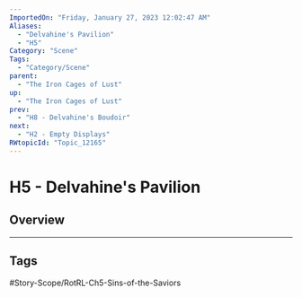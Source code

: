 ```yaml
---
ImportedOn: "Friday, January 27, 2023 12:02:47 AM"
Aliases:
  - "Delvahine's Pavilion"
  - "H5"
Category: "Scene"
Tags:
  - "Category/Scene"
parent:
  - "The Iron Cages of Lust"
up:
  - "The Iron Cages of Lust"
prev:
  - "H8 - Delvahine's Boudoir"
next:
  - "H2 - Empty Displays"
RWtopicId: "Topic_12165"
---
```

# H5 - Delvahine's Pavilion
## Overview

---
## Tags
#Story-Scope/RotRL-Ch5-Sins-of-the-Saviors

